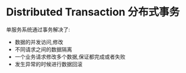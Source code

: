 # Distributed Transaction 分布式事务

单服务系统通过事务解决了:

- 数据的并发访问,修改
- 不同请求之间的数据隔离
- 一个业务请求修改多个数据,保证都完成或者失败
- 发生异常的时候进行数据回滚

